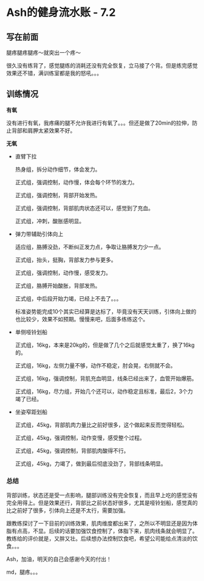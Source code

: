 # Ash的健身流水账 - 7.2

## 写在前面

腿疼腿疼腿疼～就突出一个疼～

很久没有练背了，感觉腿练的消耗还没有完全恢复，立马接了个背。但是练完感觉效果还不错，满训练室都是我的怒吼。。。

## 训练情况

**有氧**

没有进行有氧，我疼痛的腿不允许我进行有氧了。。。但还是做了20min的拉伸，防止背部和肩胛太紧效果不好。

**无氧**

- 直臂下拉
  
    热身组，拆分动作细节，体会发力。

  正式组，强调控制，动作慢，体会每个环节的发力。
  
  正式组，强调控制，背部开始发热。
  
  正式组，强调控制，背部肌肉状态还可以，感觉到了充血。
  
  正式组，冲刺，酸胀感明显。
  
- 弹力带辅助引体向上

  适应组，胳膊没劲，不断纠正发力点，争取让胳膊发力少一点。

  正式组，抬头，挺胸，背部发力参与更多。

  正式组，强调控制，动作慢，感受发力。

  正式组，胳膊开始酸胀，背部发热。

  正式组，中后段开始力竭，已经上不去了。。。

  标准姿势能完成10个其实已经算是达标了，毕竟没有天天训练，引体向上做的也比较少，效果不如预期。慢慢来吧，后面多练练这个。

- 单侧哑铃划船

    正式组，16kg，本来是20kg的，但是做了几个之后就感觉太重了，换了16kg的。

    正式组，16kg，左侧力量不够，动作不稳定，肘会晃，右侧就不会。

    正式组，16kg，强调控制，背肌充血明显，线条已经出来了，血管开始爆筋。

    正式组，16kg，尽力组，开始几个还可以，动作稳定且标准，最后2，3个力竭了已经。

- 坐姿窄距划船

    正式组，45kg，背部肌肉力量比之前好很多，这个做起来反而觉得轻松。

    正式组，45kg，强调控制，动作变慢，感受整个过程。

    正式组，45kg，强调控制，背部肌肉酸得不行。

    正式组，45kg，力竭了，做到最后彻底没劲了，背部线条明显。

### 总结

背部训练，状态还是受一点影响，腿部训练没有完全恢复，而且早上吃的感觉没有完全用得上。但是效果还行，背部比之前状态好很多，尤其是哑铃划船，感觉真的比之前好了很多，引体向上还是不太行，需要加强。

跟教练探讨了一下目前的训练效果，肌肉维度都出来了，之所以不明显还是因为体脂有点高，不显。后续的话要加强饮食控制了，体脂下来，肌肉线条就会明显了。教练给的评价就是，又胖又壮。后续想办法控制饮食吧，希望公司能给点清淡的饮食。。。

Ash，加油，明天的自己会感谢今天的付出！

md，腿疼。。。

